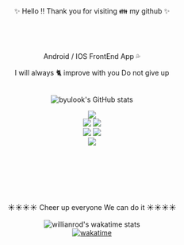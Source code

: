  
<div align="center"> 

 </br>
✨  Hello !! Thank you for visiting 👪 my github ✨ </br>
 </br>
</br>
</br>
</br>
 Android / IOS FrontEnd App 💦


  I will always 🐈 improve with you  Do not give up
</br>
</br>

![byulook's GitHub stats](https://github-readme-stats.vercel.app/api?username=soparifly&show_icons=true&theme=panda)
</br>


<img src="https://img.shields.io/badge/TypeScript-3178C6?style=flat-square&logo=TypeScript&logoColor=white"/>

</br>
<img src="https://img.shields.io/badge/MobXStateTree-FF7102?style=flat-square&logo=MobXStateTree&logoColor=black"/>
<img src="https://img.shields.io/badge/Observable-353E58?style=flat-square&logo=Observable&logoColor=9400D3"/>
</br>
<img src="https://img.shields.io/badge/Android-191970?style=flat-square&logo=Android&logoColor=3DDC84"/>
<img src="https://img.shields.io/badge/IOS-black?style=flat-square&logo=IOS&logoColor=silver"/>
</br>
<img src="https://img.shields.io/badge/IgniteRed-white?style=flat-square&logo=Fireship&logoColor=B22222"/>
</br>
</br>
</br>
</br>
</br>
</br>
</br>








☀️☀️☀️☀️  Cheer up everyone   We can do it ☀️☀️☀️☀️  
</br>
![willianrod's wakatime stats](https://github-readme-stats.vercel.app/api/wakatime?username=b2cbe6c6-4d8e-4fda-98b7-f4b4dc4219c1)
</br>
[![wakatime](https://wakatime.com/badge/user/b2cbe6c6-4d8e-4fda-98b7-f4b4dc4219c1.svg)](https://wakatime.com/@b2cbe6c6-4d8e-4fda-98b7-f4b4dc4219c1)  
</div>
